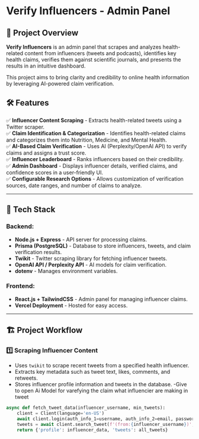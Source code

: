 # Verify Influencers - Admin Panel

## 🚀 Project Overview

**Verify Influencers** is an admin panel that scrapes and analyzes health-related content from influencers (tweets and podcasts), identifies key health claims, verifies them against scientific journals, and presents the results in an intuitive dashboard. 

This project aims to bring clarity and credibility to online health information by leveraging AI-powered claim verification. 

## 🛠 Features

✅ **Influencer Content Scraping** - Extracts health-related tweets using a Twitter scraper.  
✅ **Claim Identification & Categorization** - Identifies health-related claims and categorizes them into Nutrition, Medicine, and Mental Health.  
✅ **AI-Based Claim Verification** - Uses AI (Perplexity/OpenAI API) to verify claims and assigns a trust score.  
✅ **Influencer Leaderboard** - Ranks influencers based on their credibility.  
✅ **Admin Dashboard** - Displays influencer details, verified claims, and confidence scores in a user-friendly UI.  
✅ **Configurable Research Options** - Allows customization of verification sources, date ranges, and number of claims to analyze.  

---

## 📌 Tech Stack

### **Backend**:
- **Node.js + Express** - API server for processing claims.
- **Prisma (PostgreSQL)** - Database to store influencers, tweets, and claim verification results.
- **Twikit** - Twitter scraping library for fetching influencer tweets.
- **OpenAI API / Perplexity API** - AI models for claim verification.
- **dotenv** - Manages environment variables.

### **Frontend**:
- **React.js + TailwindCSS** - Admin panel for managing influencer claims.
- **Vercel Deployment** - Hosted for easy access.

---

## 🏗 Project Workflow

### **1️⃣ Scraping Influencer Content**
- Uses `twikit` to scrape recent tweets from a specified health influencer.
- Extracts key metadata such as tweet text, likes, comments, and retweets.
- Stores influencer profile information and tweets in the database.
-Give to open Ai Model for varefying the claim what influencier are making in tweet
```python
async def fetch_tweet_data(influencer_username, min_tweets):
    client = Client(language='en-US')
    await client.login(auth_info_1=username, auth_info_2=email, password=password)
    tweets = await client.search_tweet(f'(from:{influencer_username})', product='Top')
    return {'profile': influencer_data, 'tweets': all_tweets}
